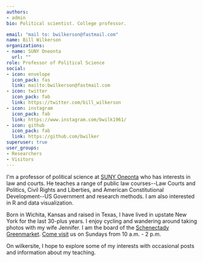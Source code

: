 ```yaml
---
authors:
- admin
bio: Political scientist. College professor. 

email: "mail to: bwilkerson@fastmail.com"
name: Bill Wilkerson
organizations:
- name: SUNY Oneonta
  url: ""
role: Professor of Political Science
social:
- icon: envelope
  icon_pack: fas
  link: mailto:bwilkerson@fastmail.com
- icon: twitter
  icon_pack: fab
  link: https://twitter.com/bill_wilkerson
- icon: instagram
  icon_pack: fab
  link: https://www.instagram.com/bwilk1961/
- icon: github
  icon_pack: fab
  link: https://github.com/bwilker
superuser: true
user_groups:
- Researchers
- Visitors
---
```


I'm a professor of political science at [SUNY Oneonta](https://suny.oneonta.edu/) who has interests in law and courts. He teaches a range of public law courses--Law Courts and Politics, Civil Rights and Liberties, and American Constitutional Development--US Government and research methods. I am also interested in R and data visualization. 

Born in Wichita, Kansas and raised in Texas, I have lived in upstate New York for the last 30-plus years. I enjoy cycling and wandering around taking photos with my wife Jennifer. I am the board of the [Schenectady Greenmarket](https://www.schenectadygreenmarket.com/). [Come visit](https://www.google.com/maps/place/Schenectady+Greenmarket/@42.8143124,-73.942029,17z/data=!3m1!4b1!4m5!3m4!1s0x89de6e0625d4a119:0x85e829b314b0770!8m2!3d42.8143085!4d-73.939835) us on Sundays from 10 a.m. - 2 p.m. 

On wilkersite, I hope to explore some of my interests with occasional posts and information about my teaching.  
